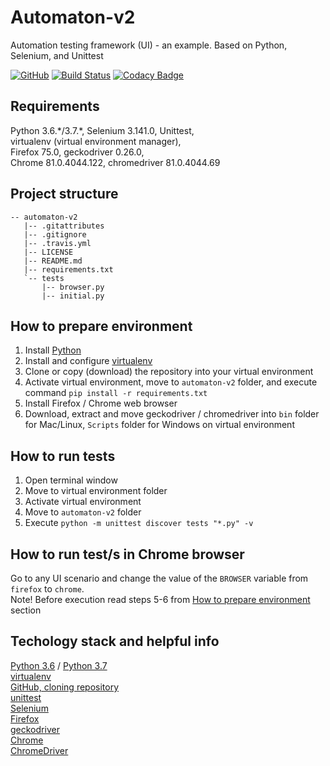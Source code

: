 # Automaton-v2
Automation testing framework (UI) - an example. Based on Python, Selenium, and Unittest

[![GitHub](https://img.shields.io/github/license/mashape/apistatus.svg)](https://github.com/BurhanH/automaton-v2/blob/master/LICENSE)
[![Build Status](https://travis-ci.org/BurhanH/automaton-v2.svg?branch=master)](https://travis-ci.org/BurhanH/automaton-v2)
[![Codacy Badge](https://api.codacy.com/project/badge/Grade/d13a059853a54c64a33cd307b937996e)](https://app.codacy.com/app/BurhanH/automaton-v2?utm_source=github.com&utm_medium=referral&utm_content=BurhanH/automaton-v2&utm_campaign=Badge_Grade_Dashboard)

## Requirements
Python 3.6.\*\/3.7.\*, Selenium 3.141.0, Unittest, <br>
virtualenv (virtual environment manager), <br> 
Firefox 75.0, geckodriver 0.26.0, <br>
Chrome 81.0.4044.122, chromedriver 81.0.4044.69 <br>

## Project structure
```text
-- automaton-v2
   |-- .gitattributes
   |-- .gitignore
   |-- .travis.yml
   |-- LICENSE
   |-- README.md
   |-- requirements.txt
   `-- tests
       |-- browser.py
       |-- initial.py
```

## How to prepare environment
1) Install [Python](https://www.python.org/downloads/)
2) Install and configure [virtualenv](https://packaging.python.org/guides/installing-using-pip-and-virtualenv/)
3) Clone or copy (download) the repository into your virtual environment
4) Activate virtual environment, move to `automaton-v2` folder, and execute command `pip install -r requirements.txt`
5) Install Firefox / Chrome web browser
6) Download, extract and move geckodriver / chromedriver into `bin` folder for Mac/Linux, `Scripts` folder for Windows on virtual environment

## How to run tests
1) Open terminal window
2) Move to virtual environment folder
3) Activate virtual environment
4) Move to `automaton-v2` folder
5) Execute `python -m unittest discover tests "*.py" -v`

## How to run test/s in Chrome browser
Go to any UI scenario and change the value of the `BROWSER` variable from `firefox` to `chrome`. <br> Note! Before execution read steps 5-6 from [How to prepare environment](https://github.com/BurhanH/automaton-v2#how-to-prepare-environment) section

## Techology stack and helpful info
[Python 3.6](https://docs.python.org/3.6/) / [Python 3.7](https://docs.python.org/3.7/)<br>
[virtualenv](https://packaging.python.org/guides/installing-using-pip-and-virtualenv/) <br>
[GitHub, cloning repository](https://help.github.com/en/github/creating-cloning-and-archiving-repositories/cloning-a-repository) <br>
[unittest](https://docs.python.org/3.7/library/unittest.html) <br>
[Selenium](https://www.selenium.dev/documentation/en/) <br>
[Firefox](https://www.mozilla.org/en-US/firefox/) <br>
[geckodriver](https://github.com/mozilla/geckodriver/releases) <br>
[Chrome](https://www.google.com/chrome/) <br>
[ChromeDriver](https://chromedriver.chromium.org/downloads) <br>
